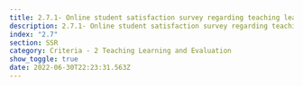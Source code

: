 ```yaml
---
title: 2.7.1- Online student satisfaction survey regarding teaching learning process.
description: 2.7.1- Online student satisfaction survey regarding teaching learning process.
index: "2.7"
section: SSR
category: Criteria - 2 Teaching Learning and Evaluation
show_toggle: true
date: 2022-06-30T22:23:31.563Z
---
```

